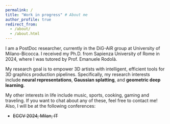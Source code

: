 ```yaml
---
permalink: /
title: "Work in progress" # About me
author_profile: true
redirect_from: 
  - /about/
  - /about.html
---
```


I am a PostDoc researcher, currently in the DiG-AiR group at University of Milano-Bicocca.
I received my Ph.D. from Sapienza University of Rome in 2024, where I was tutored by Prof. Emanuele Rodolà.

My research goal is to empower 3D artists with intelligent, efficient tools for 3D graphics production pipelines.
Specifically, my research interests include **neural representations**, **Gaussian splatting**, and **geometric deep learning**.

My other interests in life include music, sports, cooking, gaming and traveling. 
If you want to chat about any of these, feel free to contact me! Also, I will be at the following conferences:

* ~~ECCV 2024, Milan, IT~~